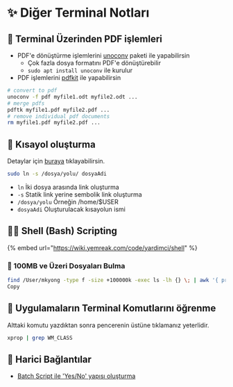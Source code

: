 # ✨ Diğer Terminal Notları

## 📃 Terminal Üzerinden PDF işlemleri

* PDF'e dönüştürme işlemlerini [unoconv](https://github.com/unoconv/unoconv) paketi ile yapabilirsin
  * Çok fazla dosya formatını PDF'e dönüştürebilir
  * `sudo apt install unoconv` ile kurulur
* PDF işlemlerini [pdfkit](https://linuxhint.com/install_pdftk_ubuntu/) ile yapabilirsin

```bash
# convert to pdf
unoconv -f pdf myfile1.odt myfile2.odt ...
# merge pdfs
pdftk myfile1.pdf myfile2.pdf ...
# remove individual pdf documents
rm myfile1.pdf myfile2.pdf ...
```

## 💫 Kısayol oluşturma

Detaylar için [buraya](https://manpages.debian.org/stretch/coreutils/ln.1.en.html) tıklayabilirsin.

```bash
sudo ln -s /dosya/yolu/ dosyaAdi
```

* `ln` İki dosya arasında link oluşturma
* `-s` Statik link yerine sembolik link oluşturma
* `/dosya/yolu` Örneğin /home/$USER
* `dosyaAdi` Oluşturulacak kısayolun ismi

## 👨‍💻 Shell \(Bash\) Scripting

{% embed url="https://wiki.yemreak.com/code/yardimci/shell" %}

### 🎳 100MB ve Üzeri Dosyaları Bulma

```bash
find /User/mkyong -type f -size +100000k -exec ls -lh {} \; | awk '{ print $9 ": " $5 }'
Copy
```

## 🧐 Uygulamaların Terminal Komutlarını öğrenme

Alttaki komutu yazdıktan sonra pencerenin üstüne tıklamanız yeterlidir.

```bash
xprop | grep WM_CLASS
```

## 🔗 Harici Bağlantılar

* [Batch Script ile 'Yes/No' yapısı oluşturma](https://stackoverflow.com/a/226724/9770490)

